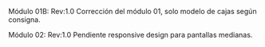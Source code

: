 Módulo 01B:
	Rev:1.0
	Corrección del módulo 01, solo modelo de cajas según consigna.

Módulo 02:
	Rev:1.0
	Pendiente responsive design para pantallas medianas.







